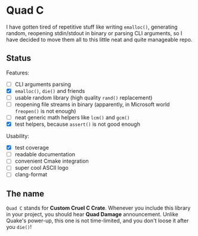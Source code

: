 # Quad C

I have gotten tired of repetitive stuff like writing `emalloc()`,
generating random, reopening stdin/stdout in binary or parsing
CLI arguments, so I have decided to move them all to this little
neat and quite manageable repo.

## Status

Features:
- [ ] CLI arguments parsing
- [x] `emalloc()`, `die()` and friends
- [ ] usable random library (high quality `rand()` replacement)
- [ ] reopening file streams in binary (apparently, in Microsoft world `freopen()` is not enough)
- [ ] neat generic math helpers like `lcm()` and `gcm()`
- [x] test helpers, because `assert()` is not good enough

Usability:
- [x] test coverage
- [ ] readable documentation
- [ ] convenient Cmake integration
- [ ] super cool ASCII logo
- [ ] clang-format

## The name

`Quad C` stands for **Custom Cruel C Crate**.
Whenever you include this library in your project,
you should hear **Quad Damage** announcement.
Unlike Quake's power-up, this one is not time-limited,
and you don't loose it after you `die()`!
